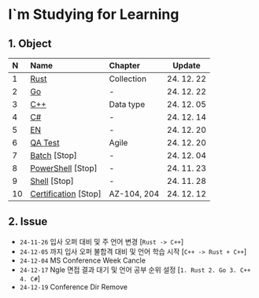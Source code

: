 # I`m Studying for Learning

## 1. Object
| N    | Name                                     | Chapter     | Update     |
| :--- | :--------------------------------------- | :---------- | ---------- |
| 1    | [Rust](./Rust/)                          | Collection  | 24. 12. 22 |
| 2    | [Go](./Go/)                              | -           | 24. 12. 22 |
| 3    | [C++](./CPP/)                            | Data type   | 24. 12. 05 |
| 4    | [C#](./C#/)                              | -           | 24. 12. 14 |
| 5    | [EN](./English.md)                       | -           | 24. 12. 20 |
| 6    | [QA Test](./QA-Engineer/)                | Agile       | 24. 12. 20 |
| 7    | [Batch](./Batch/) [Stop]                 | -           | 24. 12. 04 |
| 8    | [PowerShell](./PowerShell/) [Stop]       | -           | 24. 11. 23 |
| 9    | [Shell](./Shell/) [Stop]                 | -           | 24. 11. 28 |
| 10   | [Certification](./Certification/) [Stop] | AZ-104, 204 | 24. 12. 12 |

## 2. Issue
* `24-11-26` 입사 오퍼 대비 및 주 언어 변경 [`Rust -> C++`]
* `24-12-05` 까지 입사 오퍼 불합격 대비 및 언어 학습 시작 [`C++ -> Rust + C++`]
* `24-12-04` MS Conference Week Cancle
* `24-12-17` Ngle 면접 결과 대기 및 언어 공부 순위 설정 [`1. Rust 2. Go 3. C++ 4. C#`]
* `24-12-19` Conference Dir Remove